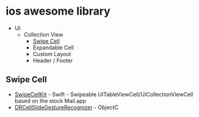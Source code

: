 # ios awesome library

- UI
  - Collection View
    - [Swipe Cell](README.md#swipe-cell)
    - Expandable Cell
    - Custom Layout
    - Header / Footer
    
    
## Swipe Cell
- [SwipeCellKit](https://github.com/SwipeCellKit/SwipeCellKit) - Swift - Swipeable UITableViewCell/UICollectionViewCell based on the stock Mail.app
- [DRCellSlideGestureRecognizer](https://github.com/DavdRoman/DRCellSlideGestureRecognizer) - ObjectC
